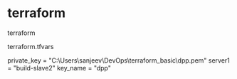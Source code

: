 # terraform
terraform

terraform.tfvars

private_key = "C:\\Users\\sanjeev\\DevOps\\terraform_basic\\dpp.pem"
server1 = "build-slave2"
key_name = "dpp"
